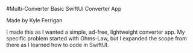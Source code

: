 #Multi-Converter
Basic SwiftUI Converter App

Made by Kyle Ferrigan

I made this as I wanted a simple, ad-free, lightweight converter app. My specific problem started with Ohms-Law, but I expanded the scope from there as I learned how to code in SwiftUI.
